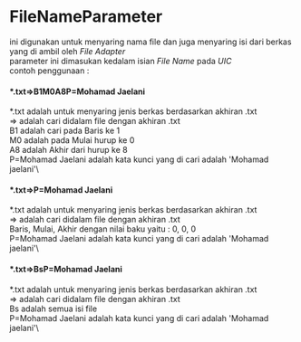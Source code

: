 # FileNameParameter
ini digunakan untuk menyaring nama file dan juga menyaring isi dari berkas yang di ambil oleh *File Adapter*\
parameter ini dimasukan kedalam isian *File Name* pada *UIC*\
contoh penggunaan : 
#### *.txt=>B1M0A8P=Mohamad Jaelani
*.txt adalah untuk menyaring jenis berkas berdasarkan akhiran .txt\
=> adalah cari didalam file dengan akhiran .txt\
B1 adalah cari pada Baris ke 1\
M0 adalah pada Mulai hurup ke 0\
A8 adalah Akhir dari hurup ke 8\
P=Mohamad Jaelani adalah kata kunci yang di cari adalah 'Mohamad jaelani'\

#### *.txt=>P=Mohamad Jaelani
*.txt adalah untuk menyaring jenis berkas berdasarkan akhiran .txt\
=> adalah cari didalam file dengan akhiran .txt\
Baris, Mulai, Akhir dengan nilai baku yaitu : 0, 0, 0\
P=Mohamad Jaelani adalah kata kunci yang di cari adalah 'Mohamad jaelani'\

#### *.txt=>BsP=Mohamad Jaelani
*.txt adalah untuk menyaring jenis berkas berdasarkan akhiran .txt\
=> adalah cari didalam file dengan akhiran .txt\
Bs adalah semua isi file\
P=Mohamad Jaelani adalah kata kunci yang di cari adalah 'Mohamad jaelani'\
